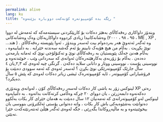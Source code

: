 ```yaml
---
permalink: alive
lang: ku
title: "رێگە بدە کۆمپیوتەرە کۆنەکەت دووبارە بژێتەوە "
---
```


ویندۆز داواکاری رەقەکاڵای بەهێز دەکات بۆ کارپێکردنی سیستەمەکە کە ئەمەش لە دووا وەشانەکانیدا زیادی کردووە داواکاریەکان وەک وەشانەکانی (۹٥ ، ۹۸ ، ۲۰۰۰ ، ME , XP , ...هتد ) . وە ئەگەر ئەتەوێ هەر بەردەوام بیت لەسەر ویندۆز ، ئەوا پێویستە رەقەکاڵای نوێ بکڕیت . بەڵام من هیچ هۆیەک نابینم بۆ ئەم گەشە سەندنە خێرایە . بە دڵنیاییەوە ، بەڵآم هەنێ خەڵک پێویستیان بە رەقەکاڵآی نوێ و تەکنۆلۆجی نوێ کە ئەمانە یارمەتی دەدەن . بەڵام بۆ زۆربەی بەکارهێنەرەکان ئەوانەی کە سەردانی وێب ، خوێندنەوە و نووسینی پۆست ، نووسینی ووتار و دانانی سلاید دەکەن . گرنگی چیە لەوەی کە ۲,۳,یان ٤ ساڵ جارێک کۆمپیوتەرێکی نوێ بکڕن ؟ لەسەر ئەوەی کە ئەمە سوودی دەبێت بۆ فرۆشیارانی کۆمپیوتەر ، ئایە کۆمپیوتەرەک ئیشی زیاتر دەکات لەوەی کە پێش ٥ ساڵ دەیکرد؟. 

لینوکس زۆر بە باشی کار دەکات لەسەر رەقەکاڵآی کۆن ، لەوانەی ویندۆزی XP رەتی دەکەنەوە دابمەزرێن ، یان دووای ۲۰ چرکە وەڵامی کرتەکانت بداتەوە . بە دڵنیایەوە لینوکس لەو کۆمپیوتەرانەی کە تەمەنیان ۱۲ سال دەبێت بە هەمان خێرای کار بکات بەڵکوو دەتوانێت بەشێوەیەکی باش کار بکات ، واتە دەتوانی پۆستی ئەلکترۆنی بنووسی یان بیخوێنیتەوە و بە ماڵپەڕوکاندا بگەڕێی ، جگە لەوەی ئەگەر هێڵێ ئەنتەرنێتەکەت خێرا نەبێتن. 




